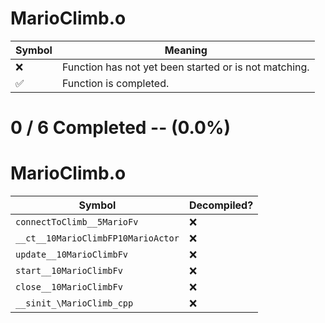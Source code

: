 # MarioClimb.o
| Symbol | Meaning 
| ------------- | ------------- 
| :x: | Function has not yet been started or is not matching. 
| :white_check_mark: | Function is completed. 


# 0 / 6 Completed -- (0.0%)
# MarioClimb.o
| Symbol | Decompiled? |
| ------------- | ------------- |
| `connectToClimb__5MarioFv` | :x: |
| `__ct__10MarioClimbFP10MarioActor` | :x: |
| `update__10MarioClimbFv` | :x: |
| `start__10MarioClimbFv` | :x: |
| `close__10MarioClimbFv` | :x: |
| `__sinit_\MarioClimb_cpp` | :x: |
